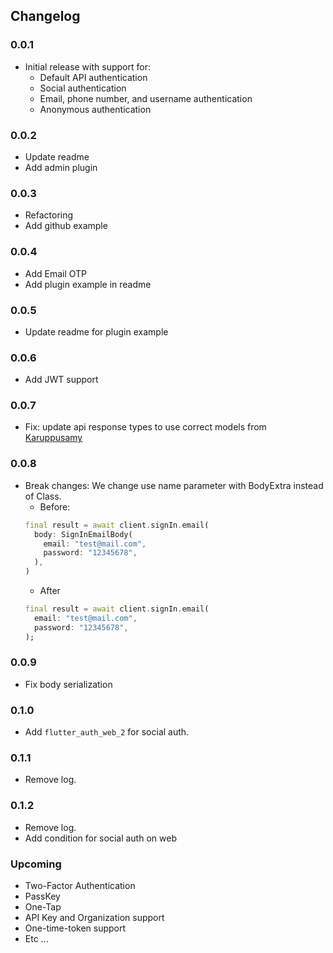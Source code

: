 ## Changelog

### 0.0.1

- Initial release with support for:
    - Default API authentication
    - Social authentication
    - Email, phone number, and username authentication
    - Anonymous authentication

### 0.0.2

- Update readme
- Add admin plugin

### 0.0.3

- Refactoring
- Add github example

### 0.0.4

- Add Email OTP
- Add plugin example in readme

### 0.0.5

- Update readme for plugin example

### 0.0.6

- Add JWT support

### 0.0.7

- Fix: update api response types to use correct models
  from [Karuppusamy](https://github.com/karuppusamy-d)

### 0.0.8

- Break changes: We change use name parameter with BodyExtra instead of Class.
    - Before:
  ```dart
  final result = await client.signIn.email(
    body: SignInEmailBody(
      email: "test@mail.com",
      password: "12345678",
    ),
  )
  ```
    - After
  ```dart
  final result = await client.signIn.email(
    email: "test@mail.com",
    password: "12345678",
  );
  ```

### 0.0.9

- Fix body serialization

### 0.1.0

- Add `flutter_auth_web_2` for social auth.

### 0.1.1

- Remove log.

### 0.1.2

- Remove log.
- Add condition for social auth on web

### Upcoming

- Two-Factor Authentication
- PassKey
- One-Tap
- API Key and Organization support
- One-time-token support
- Etc ...